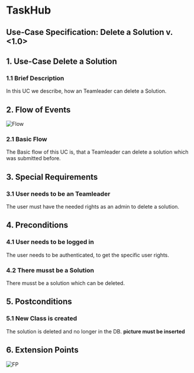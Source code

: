 # TaskHub
## Use-Case Specification: Delete a Solution  v. <1.0>

## 1. Use-Case Delete a Solution

### 1.1 Brief Description
In this UC we describe, how an Teamleader can delete a Solution.

## 2. Flow of Events
![Flow](https://raw.githubusercontent.com/Unk3wn/TaskHub---Documentation/master/UC/UCD/CRUD-Solution/AD_Delete.png)

### 2.1 Basic Flow
The Basic flow of this UC is, that a Teamleader can delete a solution which was submitted before.

## 3. Special Requirements
### 3.1 User needs to be an Teamleader
The user must have the needed rights as an admin to delete a solution.

## 4. Preconditions
### 4.1 User needs to be logged in
The user needs to be authenticated, to get the specific user rights.

### 4.2 There musst be a Solution
There musst be a solution which can be deleted.

## 5. Postconditions
### 5.1 New Class is created
The solution is deleted and no longer in the DB.
 __picture must be inserted__
  
## 6. Extension Points
![FP](https://raw.githubusercontent.com/Unk3wn/TaskHub---Documentation/main/UC/UCD/CreateAClass/FP_CreateAClass.png)

